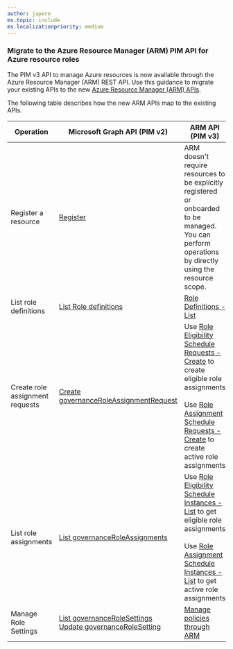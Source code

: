 ```yaml
---
author: japere
ms.topic: include
ms.localizationpriority: medium
---
```


<!-- markdownlint-disable MD041-->

### Migrate to the Azure Resource Manager (ARM) PIM API for Azure resource roles

The PIM v3 API to manage Azure resources is now available through the Azure Resource Manager (ARM) REST API. Use this guidance to migrate your existing APIs to the new [Azure Resource Manager (ARM) APIs](/rest/api/authorization/privileged-role-eligibility-rest-sample).

The following table describes how the new ARM APIs map to the existing APIs.

| Operation | Microsoft Graph API (PIM v2) | ARM API (PIM v3) |
| --------- | ------------ | -------------- |
| Register a resource | [Register](/graph/api/governanceresource-register) | ARM doesn't require resources to be explicitly registered or onboarded to be managed. You can perform operations by directly using the resource scope. |
| List role definitions | [List Role definitions](/graph/api/governanceroledefinition-list) | [Role Definitions - List](/rest/api/authorization/role-definitions/list) |
| Create role assignment requests | [Create governanceRoleAssignmentRequest](/graph/api/governanceroleassignmentrequest-post) | Use [Role Eligibility Schedule Requests - Create](/rest/api/authorization/role-eligibility-schedule-requests/create) to create eligible role assignments<br/><br/>Use [Role Assignment Schedule Requests - Create](/rest/api/authorization/role-assignment-schedule-requests/create) to create active role assignments |
| List role assignments | [List governanceRoleAssignments](/graph/api/governanceroleassignment-list) | Use [Role Eligibility Schedule Instances - List](/rest/api/authorization/role-eligibility-schedule-instances/list-for-scope) to get eligible role assignments<br/><br/>Use [Role Assignment Schedule Instances - List](/rest/api/authorization/role-assignment-schedule-instances/list-for-scope) to get active role assignments |
| Manage Role Settings | [List governanceRoleSettings](/graph/api/governancerolesetting-list)<br/>[Update governanceRoleSetting](/graph/api/governancerolesetting-update) | [Manage policies through ARM](/rest/api/authorization/privileged-role-policy-rest-sample)